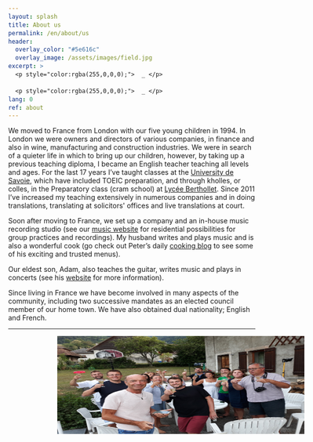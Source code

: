```yaml
---
layout: splash
title: About us
permalink: /en/about/us
header:
  overlay_color: "#5e616c"
  overlay_image: /assets/images/field.jpg
excerpt: >
  <p style="color:rgba(255,0,0,0);">  _ </p>

  <p style="color:rgba(255,0,0,0);">  _ </p>
lang: 0
ref: about
---
```


We moved to France from London with our five young children in 1994.  In London we were owners and directors of various companies, in finance and also in wine, manufacturing and construction industries.  We were in search of a quieter life in which to bring up our children, however, by taking up a previous teaching diploma, I became an English teacher teaching all levels and ages.  For the last 17 years I’ve taught classes at the [University de Savoie](https://www.univ-smb.fr/en), which have included TOEIC preparation, and through kholles, or colles, in the Preparatory class (cram school) at [Lycée Berthollet](http://www.ac-grenoble.fr/lycee/berthollet.annecy/).  Since 2011 I’ve increased my teaching extensively in numerous companies and in doing translations, translating at solicitors' offices and live translations at court.  



Soon after moving to France, we set up a company and an in-house music recording studio (see our [music website](https://MusicLodge.github.io) for residential possibilities for group practices and recordings).  My husband writes and plays music and is also a wonderful cook (go check out Peter’s daily [cooking blog](https://GiezFoodie.github.io) to see some of his exciting and trusted menus).


Our eldest son, Adam, also teaches the guitar, writes music and plays in concerts (see his [website](http://www.adamnaylormusic.com/) for more information). 


Since living in France we have become involved in many aspects of the community, including two successive mandates as an elected council member of our home town.  We have also obtained dual nationality; English and French.



---
  


<img style="float: centre;" src="/assets/images/bbq.jpg" width="600" height="200" hspace="100">